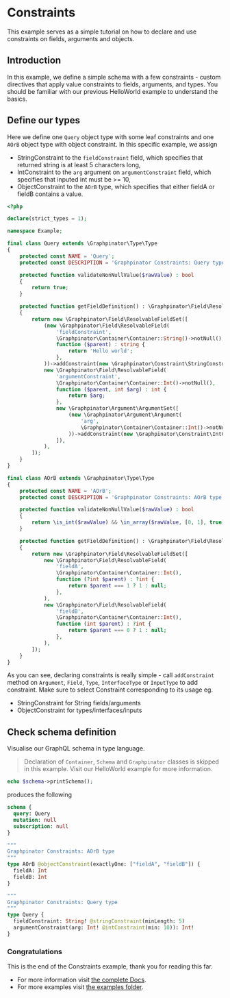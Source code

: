 # Constraints

This example serves as a simple tutorial on how to declare and use constraints on fields, arguments and objects.

## Introduction

In this example, we define a simple schema with a few constraints - custom directives that apply value constraints to fields, arguments, and types.
You should be familiar with our previous HelloWorld example to understand the basics.

## Define our types

Here we define one `Query` object type with some leaf constraints and one `AOrB` object type with object constraint.
In this specific example, we assign 
- StringConstraint to the `fieldConstraint` field, which specifies that returned string is at least 5 characters long,
- IntConstraint to the `arg` argument on `argumentConstraint` field, which specifies that inputed int must be >= 10,
- ObjectConstraint to the `AOrB` type, which specifies that either fieldA or fieldB contains a value.


```php
<?php

declare(strict_types = 1);

namespace Example;

final class Query extends \Graphpinator\Type\Type
{
    protected const NAME = 'Query';
    protected const DESCRIPTION = 'Graphpinator Constraints: Query type';

    protected function validateNonNullValue($rawValue) : bool
    {
        return true;
    }

    protected function getFieldDefinition() : \Graphpinator\Field\ResolvableFieldSet
    {
        return new \Graphpinator\Field\ResolvableFieldSet([
            (new \Graphpinator\Field\ResolvableField(
                'fieldConstraint',
                \Graphpinator\Container\Container::String()->notNull(),
                function ($parent) : string {
                    return 'Hello world';
                },
            ))->addConstraint(new \Graphpinator\Constraint\StringConstraint(5)),
            new \Graphpinator\Field\ResolvableField(
                'argumentConstraint',
                \Graphpinator\Container\Container::Int()->notNull(),
                function ($parent, int $arg) : int {
                    return $arg;
                },
                new \Graphpinator\Argument\ArgumentSet([
                    (new \Graphpinator\Argument\Argument(
                        'arg',
                        \Graphpinator\Container\Container::Int()->notNull(),
                    ))->addConstraint(new \Graphpinator\Constraint\IntConstraint(10)),            
                ]),
            ),
        ]);
    }
}

final class AOrB extends \Graphpinator\Type\Type
{
    protected const NAME = 'AOrB';
    protected const DESCRIPTION = 'Graphpinator Constraints: AOrB type';

    protected function validateNonNullValue($rawValue) : bool
    {
        return \is_int($rawValue) && \in_array($rawValue, [0, 1], true);
    }

    protected function getFieldDefinition() : \Graphpinator\Field\ResolvableFieldSet
    {
        return new \Graphpinator\Field\ResolvableFieldSet([
            new \Graphpinator\Field\ResolvableField(
                'fieldA',
                \Graphpinator\Container\Container::Int(),
                function (?int $parent) : ?int {
                    return $parent === 1 ? 1 : null;
                },
            ),
            new \Graphpinator\Field\ResolvableField(
                'fieldB',
                \Graphpinator\Container\Container::Int(),
                function (int $parent) : ?int {
                    return $parent === 0 ? 1 : null;
                },
            ),
        ]);
    }
}
```

As you can see, declaring constraints is really simple - call `addConstraint` method on `Argument`, `Field`, `Type`, `InterfaceType` or `InputType` to add constraint.
Make sure to select Constraint corresponding to its usage eg. 
- StringConstraint for String fields/arguments
- ObjectConstraint for types/interfaces/inputs

## Check schema definition

Visualise our GraphQL schema in type language.

> Declaration of `Container`, `Schema` and `Graphpinator` classes is skipped in this example. Visit our HelloWorld example for more information.

```php
echo $schema->printSchema();
```

produces the following

```graphql
schema {
  query: Query
  mutation: null
  subscription: null
}

"""
Graphpinator Constraints: AOrB type
"""
type AOrB @objectConstraint(exactlyOne: ["fieldA", "fieldB"]) {
  fieldA: Int
  fieldB: Int
}

"""
Graphpinator Constraints: Query type
"""
type Query {
  fieldConstraint: String! @stringConstraint(minLength: 5)
  argumentConstraint(arg: Int! @intConstraint(min: 10)): Int!
}
```

### Congratulations

This is the end of the Constraints example, thank you for reading this far.
 
- For more information visit [the complete Docs](https://github.com/infinityloop-dev/graphpinator/blob/master/docs/README.md).
- For more examples visit [the examples folder](https://github.com/infinityloop-dev/graphpinator/blob/master/docs/examples).
